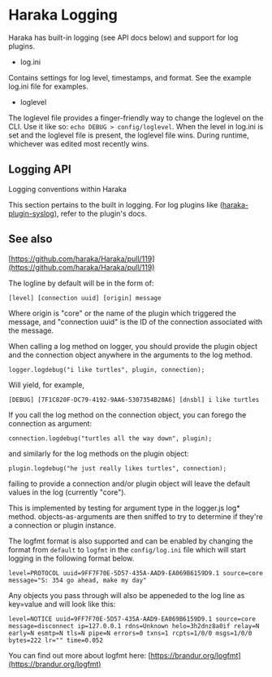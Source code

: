 # Haraka Logging

Haraka has built-in logging (see API docs below) and support for log plugins.

* log.ini

Contains settings for log level, timestamps, and format. See the example log.ini file for examples.

* loglevel

The loglevel file provides a finger-friendly way to change the loglevel on the CLI. Use it like so: `echo DEBUG > config/loglevel`. When the level in log.ini is set and the loglevel file is present, the loglevel file wins. During runtime, whichever was edited most recently wins.


## Logging API

Logging conventions within Haraka

This section pertains to the built in logging. For log plugins like ([haraka-plugin-syslog](https://github.com/haraka/haraka-plugin-syslog)), refer to the plugin's docs.

See also
------------------
[https://github.com/haraka/Haraka/pull/119](https://github.com/haraka/Haraka/pull/119)

The logline by default will be in the form of:

    [level] [connection uuid] [origin] message

Where origin is "core" or the name of the plugin which
triggered the message, and "connection uuid" is the ID of the
connection associated with the message.

When calling a log method on logger, you should provide the
plugin object and the connection object anywhere in the arguments
to the log method.

    logger.logdebug("i like turtles", plugin, connection);

Will yield, for example,

    [DEBUG] [7F1C820F-DC79-4192-9AA6-5307354B20A6] [dnsbl] i like turtles

If you call the log method on the connection object, you can
forego the connection as argument:

    connection.logdebug("turtles all the way down", plugin);

and similarly for the log methods on the plugin object:

    plugin.logdebug("he just really likes turtles", connection);

failing to provide a connection and/or plugin object will leave
the default values in the log (currently "core").

This is implemented by testing for argument type in
the logger.js log\* method. objects-as-arguments are then sniffed
to try to determine if they're a connection or plugin instance.

The logfmt format is also supported and can be enabled by changing the format
from `default` to `logfmt` in the `config/log.ini` file which will
start logging in the following format below.

    level=PROTOCOL uuid=9FF7F70E-5D57-435A-AAD9-EA069B6159D9.1 source=core message="S: 354 go ahead, make my day"

Any objects you pass through will also be appeneded to the log line as
key=value and will look like this:

    level=NOTICE uuid=9FF7F70E-5D57-435A-AAD9-EA069B6159D9.1 source=core message=disconnect ip=127.0.0.1 rdns=Unknown helo=3h2dnz8a0if relay=N early=N esmtp=N tls=N pipe=N errors=0 txns=1 rcpts=1/0/0 msgs=1/0/0 bytes=222 lr="" time=0.052

You can find out more about logfmt here: [https://brandur.org/logfmt](https://brandur.org/logfmt)
